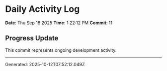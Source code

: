 # Daily Activity Log

**Date**: Thu Sep 18 2025
**Time**: 1:22:12 PM
**Commit**: 11

## Progress Update

This commit represents ongoing development activity.

---
Generated: 2025-10-12T07:52:12.049Z
